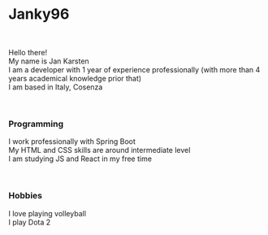 # Janky96

&nbsp;

Hello there!  
My name is Jan Karsten  
I am a developer with 1 year of experience professionally (with more than 4 years academical knowledge prior that)  
I am based in Italy, Cosenza  

&nbsp;

### Programming
I work professionally with Spring Boot  
My HTML and CSS skills are around intermediate level  
I am studying JS and React in my free time

&nbsp;

### Hobbies
I love playing volleyball  
I play Dota 2
